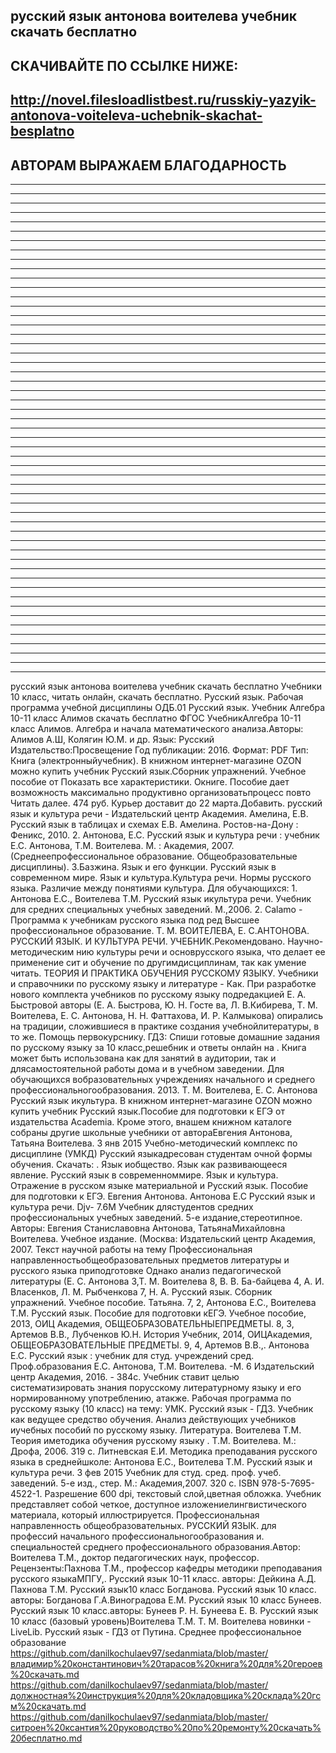 русский язык антонова воителева учебник скачать бесплатно
--------------------------------------------------
СКАЧИВАЙТЕ ПО ССЫЛКЕ НИЖЕ:
--------------------------------------------------
http://novel.filesloadlistbest.ru/russkiy-yazyik-antonova-voiteleva-uchebnik-skachat-besplatno
--------------------------------------------------
АВТОРАМ ВЫРАЖАЕМ БЛАГОДАРНОСТЬ
--------------------------------------------------
--------------------------------------------------
--------------------------------------------------
--------------------------------------------------
--------------------------------------------------
--------------------------------------------------
--------------------------------------------------
--------------------------------------------------
--------------------------------------------------
--------------------------------------------------
--------------------------------------------------
--------------------------------------------------
--------------------------------------------------
--------------------------------------------------
--------------------------------------------------
--------------------------------------------------
--------------------------------------------------
--------------------------------------------------
--------------------------------------------------
--------------------------------------------------
--------------------------------------------------
--------------------------------------------------
--------------------------------------------------
--------------------------------------------------
--------------------------------------------------
--------------------------------------------------
--------------------------------------------------
--------------------------------------------------
--------------------------------------------------
--------------------------------------------------
--------------------------------------------------
--------------------------------------------------
--------------------------------------------------
--------------------------------------------------
--------------------------------------------------
--------------------------------------------------
--------------------------------------------------
--------------------------------------------------
--------------------------------------------------
--------------------------------------------------
--------------------------------------------------
--------------------------------------------------
--------------------------------------------------
--------------------------------------------------
--------------------------------------------------
--------------------------------------------------
--------------------------------------------------
--------------------------------------------------
--------------------------------------------------
--------------------------------------------------
--------------------------------------------------
--------------------------------------------------
--------------------------------------------------
--------------------------------------------------
русский язык антонова воителева учебник скачать бесплатно Учебники 10 класс, читать онлайн, скачать бесплатно. Русский язык. Рабочая программа учебной дисциплины ОДБ.01 Русский язык. Учебник Алгебра 10-11 класс Алимов скачать бесплатно ФГОС УчебникАлгебра 10-11 класс Алимов. Алгебра и начала математического анализа.Авторы: Алимов А.Ш, Колягин Ю.М. и др. Язык: Русский Издательство:Просвещение Год публикации: 2016. Формат: PDF Тип: Книга (электронныйучебник). В книжном интернет-магазине OZON можно купить учебник Русский язык.Сборник упражнений. Учебное пособие от  Показать все характеристики. Окниге. Пособие дает возможность максимально продуктивно организоватьпроцесс повто Читать далее. 474 руб. Курьер доставит до 22 марта.Добавить. русский язык и культура речи - Издательский центр Академия. Амелина, Е.В. Русский язык в таблицах и схемах  Е.В. Амелина.  Ростов-на-Дону : Феникс, 2010. 2. Антонова, Е.С. Русский язык и культура речи : учебник Е.С. Антонова, Т.М. Воителева.  М. : Академия, 2007. (Среднеепрофессиональное образование. Общеобразовательные дисциплины). 3.Базжина. Язык и его функции. Русский язык в современном мире. Язык и культура.Культура речи. Нормы русского языка. Различие между понятиями культура. Для обучающихся: 1. Антонова Е.С., Воителева Т.М. Русский язык икультура речи. Учебник для средних специальных учебных заведений.  М.,2006. 2. Calamo - Программа к учебникам русского языка под ред
Высшее профессиональное образование. Т. М. ВОИТЕЛЕВА, Е. С.АНТОНОВА. РУССКИЙ ЯЗЫК. И КУЛЬТУРА РЕЧИ. УЧЕБНИК.Рекомендовано. Научно-методическим  нию культуры речи и основрусского языка, что делает ее применение  сит и обучение по другимдисциплинам, так как умение читать. ТЕОРИЯ И ПРАКТИКА ОБУЧЕНИЯ РУССКОМУ ЯЗЫКУ. Учебники и справочники по русскому языку и литературе - Как. При разработке нового комплекта учебников по русскому языку подредакцией Е. А. Быстровой авторы (Е. А. Быстрова, Ю. Н. Госте ва, Л. В.Кибирева, Т. М. Воителева, Е. С. Антонова, Н. Н. Фаттахова, И. Р. Калмыкова) опирались на традиции, сложившиеся в практике создания учебнойлитературы, в то же. Помощь первокурснику. ГДЗ: Спиши готовые домашние задания по русскому языку за 10 класс,решебник и ответы онлайн на . Книга может быть использована как для занятий в аудитории, так и длясамостоятельной работы дома и в учебном заведении. Для обучающихся вобразовательных учреждениях начального и среднего профессиональногообразования. 2013. Т. М. Воителева, Е. С. Антонова  Русский язык икультура. В книжном интернет-магазине OZON можно купить учебник Русский язык.Пособие для подготовки к ЕГЭ от издательства Academia. Кроме этого, внашем книжном каталоге собраны другие школьные учебники от автораЕвгения Антонова, Татьяна Воителева. 3 янв 2015  Учебно-методический комплекс по дисциплине (УМКД) Русский языкадресован студентам очной формы обучения.  Скачать: . Язык иобщество. Язык как развивающееся явление. Русский язык в современноммире. Язык и культура. Отражение в русском языке материальной и
Русский язык. Пособие для подготовки к ЕГЭ. Евгения Антонова. Антонова Е.С Русский язык и культура речи. Djv- 7.6M Учебник длястудентов средних профессиональных учебных заведений. 5-е издание,стереотипное. Авторы: Евгения Станиславовна Антонова, ТатьянаМихайловна Воителева. Учебное издание. (Москва: Издательский центр Академия, 2007. Текст научной работы на тему Профессиональная направленностьобщеобразовательных предметов литературы и русского языка приподготовке  Однако анализ педагогической литературы (Е. С. Антонова 3,Т. М. Воителева 8, В. В. Ба-байцева 4, А. И. Власенков, Л. М. Рыбченкова 7, Н. А. Русский язык. Сборник упражнений. Учебное пособие. Татьяна. 7, 2, Антонова Е.С., Воителева Т.М. Русский язык. Пособие для подготовки кЕГЭ. Учебное пособие, 2013, ОИЦ Академия, ОБЩЕОБРАЗОВАТЕЛЬНЫЕПРЕДМЕТЫ. 8, 3, Артемов В.В., Лубченков Ю.Н. История Учебник, 2014, ОИЦАкадемия, ОБЩЕОБРАЗОВАТЕЛЬНЫЕ ПРЕДМЕТЫ. 9, 4, Артемов В.В.,. Антонова Е.С. Русский язык : учебник для студ. учреждений сред. Проф.образования Е.С. Антонова, Т.М. Воителева. -М. 6 Издательский центр Академия, 2016. - 384с. Учебник ставит целью систематизировать знания порусскому литературному языку и его нормированному употреблению, атакже. Рабочая программа по русскому языку (10 класс) на тему: УМК. Русский язык - ГДЗ. Учебник как ведущее средство обучения. Анализ действующих учебников иучебных пособий по русскому языку. Литература. Воителева Т.М. Теория иметодика обучения русскому языку . Т.М. Воителева.  М.: Дрофа, 2006. 319 с. Литневская Е.И. Методика преподавания русского языка в среднейшколе:
Антонова Е.С., Воителева Т.М. Русский язык и культура речи. 3 фев 2015  Учебник для студ. сред. проф. учеб. заведений. 5-е изд., стер. М.: Академия,2007. 320 с. ISBN 978-5-7695-4522-1. Разрешение 600 dpi, текстовый слой,цветная обложка. Учебник представляет собой четкое, доступное изложениелингвистического материала, который иллюстрируется. Профессиональная направленность общеобразовательных. РУССКИЙ ЯЗЫК. для профессий начального профессиональногообразования и. специальностей среднего профессионального образования.Автор: Воителева Т.М., доктор педагогических наук, профессор. Рецензенты:Пахнова Т.М., профессор кафедры методики преподавания русского языкаМПГУ,. Русский язык 10-11 класс. авторы: Дейкина А.Д. Пахнова Т.М. Русский язык10 класс Богданова. Русский язык 10 класс. авторы: Богданова Г.А.Виноградова Е.М. Русский язык 10 класс Бунеев. Русский язык 10 класс.авторы: Бунеев Р. Н. Бунеева Е. В. Русский язык 10 класс (базовый уровень)Воителева Т.М. Т. М. Воителева  новинки - LiveLib. Русский язык - ГДЗ от Путина. Среднее профессиональное образование
https://github.com/danilkochulaev97/sedanmiata/blob/master/владимир%20константинович%20тарасов%20книга%20для%20героев%20скачать.md
https://github.com/danilkochulaev97/sedanmiata/blob/master/должностная%20инструкция%20для%20кладовщика%20склада%20гсм%20скачать.md
https://github.com/danilkochulaev97/sedanmiata/blob/master/ситроен%20ксантия%20руководство%20по%20ремонту%20скачать%20бесплатно.md